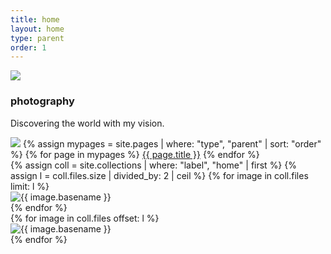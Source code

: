 ```yaml
---
title: home
layout: home
type: parent
order: 1
---
```


<div class="section header">
	<div class="container">
		<img src="{{ "/assets/images/logo.png" | relative_url }}">
		<h3 class="section-heading">photography</h3>
		<p class="section-description">
			Discovering the world with my vision.
		</p>
		<div id="navbar-wrapper">
			<div id="navbar">
				<img id="brand" class="hide" src="{{ "/assets/images/logo.png" | relative_url }}">
				{% assign mypages = site.pages | where: "type", "parent" | sort: "order" %}
				{% for page in mypages %}
				<a class="button" href="{{ page.url | relative_url }}">{{ page.title }}</a>
				{% endfor %}
			</div>
		</div>
	</div>
</div>

<div class="section main">
	<div class="container">
		<div class="row">
			<div class="one-half column">
				{% assign coll = site.collections | where: "label", "home" | first %}
				{% assign l = coll.files.size | divided_by: 2 | ceil %}
				{% for image in coll.files limit: l %}
				<article class="thumb">
					<img class="lozad u-max-full-width" data-src="{{ coll.label | append: '/' | append: image.name }}" alt="{{ image.basename }}" />
				</article>
				{% endfor %}
			</div>
			<div class="one-half column">
				{% for image in coll.files offset: l %}
				<article class="thumb">
					<img class="lozad u-max-full-width" data-src="{{ coll.label | append: '/' | append: image.name }}" alt="{{ image.basename }}" />
				</article>
				{% endfor %}
			</div>
		</div>
	</div>
</div>
<div id="Fullscreen">
	<img src="" alt="" />
</div>